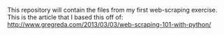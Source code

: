 This repository will contain the files from my first web-scraping exercise.
This is the article that I based this off of: http://www.gregreda.com/2013/03/03/web-scraping-101-with-python/
